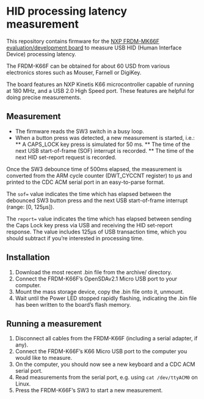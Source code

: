 HID processing latency measurement
==================================

This repository contains firmware for the [NXP FRDM-MK66F evaluation/development
board](https://www.nxp.com/products/processors-and-microcontrollers/arm-based-processors-and-mcus/kinetis-cortex-m-mcus/k-seriesperformancem4/k6x-ethernet/freedom-development-platform-for-kinetis-k66-k65-and-k26-mcus:FRDM-K66F)
to measure USB HID (Human Interface Device) processing latency.

The FRDM-K66F can be obtained for about 60 USD from various electronics stores
such as Mouser, Farnell or DigiKey.

The board features an NXP Kinetis K66 microcontroller capable of running at 180
MHz, and a USB 2.0 High Speed port. These features are helpful for doing precise
measurements.

Measurement
-----------

* The firmware reads the SW3 switch in a busy loop.
* When a button press was detected, a new measurement is started, i.e.:
** A CAPS_LOCK key press is simulated for 50 ms.
** The time of the next USB start-of-frame (SOF) interrupt is recorded.
** The time of the next HID set-report request is recorded.

Once the SW3 debounce time of 500ms elapsed, the measurement is converted from
the ARM cycle counter (DWT_CYCCNT register) to μs and printed to the CDC ACM
serial port in an easy-to-parse format.

The `sof=` value indicates the time which has elapsed between the debounced SW3
button press and the next USB start-of-frame interrupt (range: [0, 125μs]).

The `report=` value indicates the time which has elapsed between sending the
Caps Lock key press via USB and receiving the HID set-report response. The value
includes 125μs of USB transaction time, which you should subtract if you’re
interested in processing time.

Installation
------------

1. Download the most recent .bin file from the archive/ directory.
1. Connect the FRDM-K66F’s OpenSDAv2.1 Micro USB port to your computer.
1. Mount the mass storage device, copy the .bin file onto it, unmount.
1. Wait until the Power LED stopped rapidly flashing, indicating the .bin file has been written to the board’s flash memory.

Running a measurement
---------------------

1. Disconnect all cables from the FRDM-K66F (including a serial adapter, if any).
1. Connect the FRDM-K66F’s K66 Micro USB port to the computer you would like to measure.
1. On the computer, you should now see a new keyboard and a CDC ACM serial port.
1. Read measurements from the serial port, e.g. using `cat /dev/ttyACM0` on Linux.
1. Press the FRDM-K66F’s SW3 to start a new measurement.
